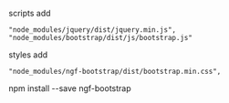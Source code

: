 scripts add

```
"node_modules/jquery/dist/jquery.min.js",
"node_modules/bootstrap/dist/js/bootstrap.js"
```

styles add

```
"node_modules/ngf-bootstrap/dist/bootstrap.min.css",

```

npm install --save ngf-bootstrap 
